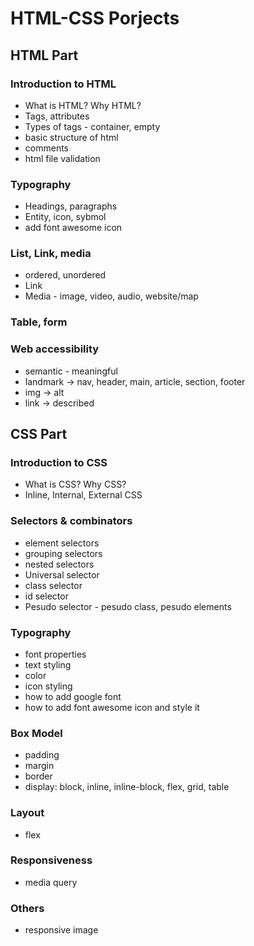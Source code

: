 # HTML-CSS Porjects

## HTML Part

### Introduction to HTML

- What is HTML? Why HTML?
- Tags, attributes
- Types of tags - container, empty
- basic structure of html
- comments
- html file validation

### Typography

- Headings, paragraphs
- Entity, icon, sybmol
- add font awesome icon

### List, Link, media

- ordered, unordered
- Link
- Media - image, video, audio, website/map

### Table, form

### Web accessibility

- semantic - meaningful
- landmark -> nav, header, main, article, section, footer
- img -> alt
- link -> described

## CSS Part

### Introduction to CSS

- What is CSS? Why CSS?
- Inline, Internal, External CSS

### Selectors & combinators

- element selectors
- grouping selectors
- nested selectors
- Universal selector
- class selector
- id selector
- Pesudo selector - pesudo class, pesudo elements

### Typography

- font properties
- text styling
- color
- icon styling
- how to add google font
- how to add font awesome icon and style it

### Box Model

- padding
- margin
- border
- display: block, inline, inline-block, flex, grid, table

### Layout

- flex

### Responsiveness

- media query

### Others

- responsive image
